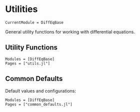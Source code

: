 # Utilities

```@meta
CurrentModule = DiffEqBase
```

General utility functions for working with differential equations.

## Utility Functions

```@autodocs
Modules = [DiffEqBase]
Pages = ["utils.jl"]
```

## Common Defaults

Default values and configurations:

```@autodocs
Modules = [DiffEqBase]
Pages = ["common_defaults.jl"]
```